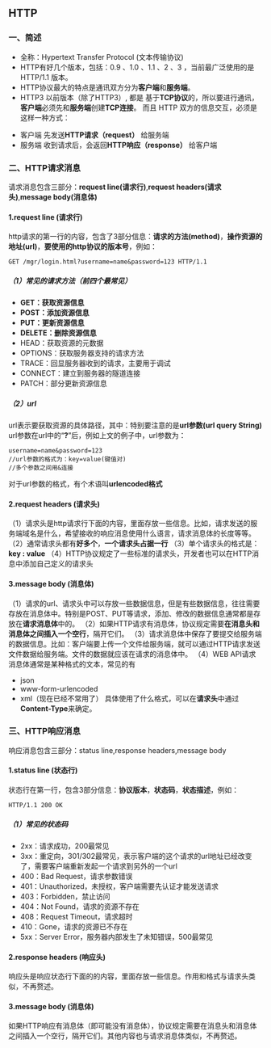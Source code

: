 ## HTTP

### 一、简述
* 全称：Hypertext Transfer Protocol (文本传输协议)
* HTTP有好几个版本，包括：0.9 、1.0 、1.1 、2 、3 ，当前最广泛使用的是 HTTP/1.1 版本。
* HTTP协议最大的特点是通讯双方分为**客户端**和**服务端**。
* HTTP3 以前版本（除了HTTP3）, 都是 基于**TCP协议**的，所以要进行通讯，**客户端**必须先和**服务端**创建**TCP连接**。
而且 HTTP 双方的信息交互，必须是这样一种方式：
 - 客户端 先发送**HTTP请求（request）** 给服务端
 - 服务端 收到请求后，会返回**HTTP响应（response）** 给客户端

### 二、HTTP请求消息
请求消息包含三部分：**request line(请求行)**,**request headers(请求头)**,**message body(消息体)**

#### 1.request line (请求行)
http请求的第一行的内容，包含了3部分信息：**请求的方法(method)**，**操作资源的地址(url)**，**要使用的http协议的版本号**，例如：
```
GET /mgr/login.html?username=name&password=123 HTTP/1.1
```
##### （1）常见的请求方法（前四个最常见）
* **GET：获取资源信息**
* **POST：添加资源信息**
* **PUT：更新资源信息**
* **DELETE：删除资源信息**
* HEAD：获取资源的元数据
* OPTIONS：获取服务器支持的请求方法
* TRACE：回显服务器收到的请求，主要用于调试
* CONNECT：建立到服务器的隧道连接
* PATCH：部分更新资源信息
##### （2）url
url表示要获取资源的具体路径，其中：特别要注意的是**url参数(url query String)**
url参数在url中的“**?**”后，例如上文的例子中，url参数为：
```
username=name&password=123
//url参数的格式为：key=value(键值对)
//多个参数之间用&连接
```
对于url参数的格式，有个术语叫**urlencoded格式**

#### 2.request headers (请求头)
（1）请求头是http请求行下面的内容，里面存放一些信息。比如，请求发送的服务端域名是什么，希望接收的响应消息使用什么语言，请求消息体的长度等等。
（2）通常请求头都有**好多个**，**一个请求头占据一行**
（3）单个请求头的格式是：**key : value**
（4）HTTP协议规定了一些标准的请求头，开发者也可以在HTTP消息中添加自己定义的请求头

#### 3.message body (消息体)
（1）请求的url、请求头中可以存放一些数据信息，但是有些数据信息，往往需要存放在消息体中。特别是POST、PUT等请求，添加、修改的数据信息通常都是存放在**请求消息体**中的。
（2）如果HTTP请求有消息体，协议规定需要**在消息头和消息体之间插入一个空行**，隔开它们。
（3）请求消息体中保存了要提交给服务端的数据信息。比如：客户端要上传一个文件给服务端，就可以通过HTTP请求发送文件数据给服务端。文件的数据就应该在请求的消息体中。
（4）WEB API请求消息体通常是某种格式的文本，常见的有
- json
- www-form-urlencoded
- xml（现在已经不常用了）
具体使用了什么格式，可以在**请求头**中通过**Content-Type**来确定。

### 三、HTTP响应消息
响应消息包含三部分：status line,response headers,message body
#### 1.status line (状态行)
状态行在第一行，包含3部分信息：**协议版本**，**状态码**，**状态描述**，例如：
```
HTTP/1.1 200 OK
```
##### （1）常见的状态码
* 2xx：请求成功，200最常见
* 3xx：重定向，301/302最常见，表示客户端的这个请求的url地址已经改变了，需要客户端重新发起一个请求到另外的一个url
* 400：Bad Request，请求参数错误
* 401：Unauthorized，未授权，客户端需要先认证才能发送请求
* 403：Forbidden，禁止访问
* 404：Not Found，请求的资源不存在
* 408：Request Timeout，请求超时
* 410：Gone，请求的资源已不存在
* 5xx：Server Error，服务器内部发生了未知错误，500最常见

#### 2.response headers (响应头)
响应头是响应状态行下面的的内容，里面存放一些信息。作用和格式与请求头类似，不再赘述。

#### 3.message body (消息体)
如果HTTP响应有消息体（即可能没有消息体），协议规定需要在消息头和消息体之间插入一个空行，隔开它们。其他内容也与请求消息体类似，不再赘述。
